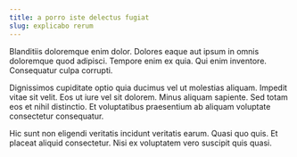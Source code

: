 ```yaml
---
title: a porro iste delectus fugiat
slug: explicabo rerum
---
```


Blanditiis doloremque enim dolor. Dolores eaque aut ipsum in omnis doloremque quod adipisci. Tempore enim ex quia. Qui enim inventore. Consequatur culpa corrupti.

Dignissimos cupiditate optio quia ducimus vel ut molestias aliquam. Impedit vitae sit velit. Eos ut iure vel sit dolorem. Minus aliquam sapiente. Sed totam eos et nihil distinctio. Et voluptatibus praesentium ab aliquam voluptate consectetur consequatur.

Hic sunt non eligendi veritatis incidunt veritatis earum. Quasi quo quis. Et placeat aliquid consectetur. Nisi ex voluptatem vero suscipit quis quasi.
